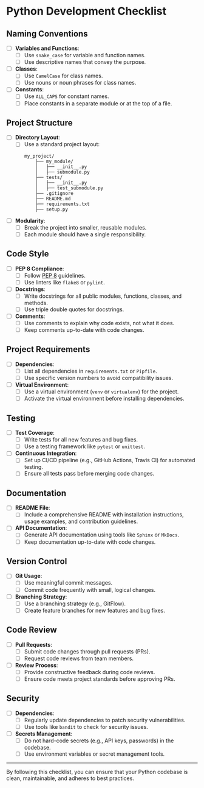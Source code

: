 # Python Development Checklist

## Naming Conventions

- [ ] **Variables and Functions**:
  - [ ] Use `snake_case` for variable and function names.
  - [ ] Use descriptive names that convey the purpose.

- [ ] **Classes**:
  - [ ] Use `CamelCase` for class names.
  - [ ] Use nouns or noun phrases for class names.

- [ ] **Constants**:
  - [ ] Use `ALL_CAPS` for constant names.
  - [ ] Place constants in a separate module or at the top of a file.

## Project Structure

- [ ] **Directory Layout**:
  - [ ] Use a standard project layout:
    ```
    my_project/
        ├── my_module/
        │   ├── __init__.py
        │   ├── submodule.py
        ├── tests/
        │   ├── __init__.py
        │   ├── test_submodule.py
        ├── .gitignore
        ├── README.md
        ├── requirements.txt
        ├── setup.py
    ```

- [ ] **Modularity**:
  - [ ] Break the project into smaller, reusable modules.
  - [ ] Each module should have a single responsibility.

## Code Style

- [ ] **PEP 8 Compliance**:
  - [ ] Follow [PEP 8](https://www.python.org/dev/peps/pep-0008/) guidelines.
  - [ ] Use linters like `flake8` or `pylint`.

- [ ] **Docstrings**:
  - [ ] Write docstrings for all public modules, functions, classes, and methods.
  - [ ] Use triple double quotes for docstrings.

- [ ] **Comments**:
  - [ ] Use comments to explain why code exists, not what it does.
  - [ ] Keep comments up-to-date with code changes.

## Project Requirements

- [ ] **Dependencies**:
  - [ ] List all dependencies in `requirements.txt` or `Pipfile`.
  - [ ] Use specific version numbers to avoid compatibility issues.

- [ ] **Virtual Environment**:
  - [ ] Use a virtual environment (`venv` or `virtualenv`) for the project.
  - [ ] Activate the virtual environment before installing dependencies.

## Testing

- [ ] **Test Coverage**:
  - [ ] Write tests for all new features and bug fixes.
  - [ ] Use a testing framework like `pytest` or `unittest`.

- [ ] **Continuous Integration**:
  - [ ] Set up CI/CD pipeline (e.g., GitHub Actions, Travis CI) for automated testing.
  - [ ] Ensure all tests pass before merging code changes.

## Documentation

- [ ] **README File**:
  - [ ] Include a comprehensive README with installation instructions, usage examples, and contribution guidelines.

- [ ] **API Documentation**:
  - [ ] Generate API documentation using tools like `Sphinx` or `MkDocs`.
  - [ ] Keep documentation up-to-date with code changes.

## Version Control

- [ ] **Git Usage**:
  - [ ] Use meaningful commit messages.
  - [ ] Commit code frequently with small, logical changes.

- [ ] **Branching Strategy**:
  - [ ] Use a branching strategy (e.g., GitFlow).
  - [ ] Create feature branches for new features and bug fixes.

## Code Review

- [ ] **Pull Requests**:
  - [ ] Submit code changes through pull requests (PRs).
  - [ ] Request code reviews from team members.

- [ ] **Review Process**:
  - [ ] Provide constructive feedback during code reviews.
  - [ ] Ensure code meets project standards before approving PRs.

## Security

- [ ] **Dependencies**:
  - [ ] Regularly update dependencies to patch security vulnerabilities.
  - [ ] Use tools like `bandit` to check for security issues.

- [ ] **Secrets Management**:
  - [ ] Do not hard-code secrets (e.g., API keys, passwords) in the codebase.
  - [ ] Use environment variables or secret management tools.

---

By following this checklist, you can ensure that your Python codebase is clean, maintainable, and adheres to best practices.
